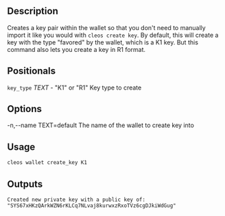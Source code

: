 ## Description

Creates a key pair within the wallet so that you don't need to manually import it like you would with `cleos create key`. By default, this will create a key with the type \"favored\" by the wallet, which is a K1 key. But this command also lets you create a key in R1 format.

## Positionals

`key_type` _TEXT_ - "K1" or "R1" Key type to create

## Options

-n,--name TEXT=default The name of the wallet to create key into

## Usage

```sh
cleos wallet create_key K1
```

## Outputs

```console
Created new private key with a public key of: "SYS67xHKzQArkWZN6rKLCq7NLvaj8kurwxzRxoTVz6cgDJkiWdGug"
```
